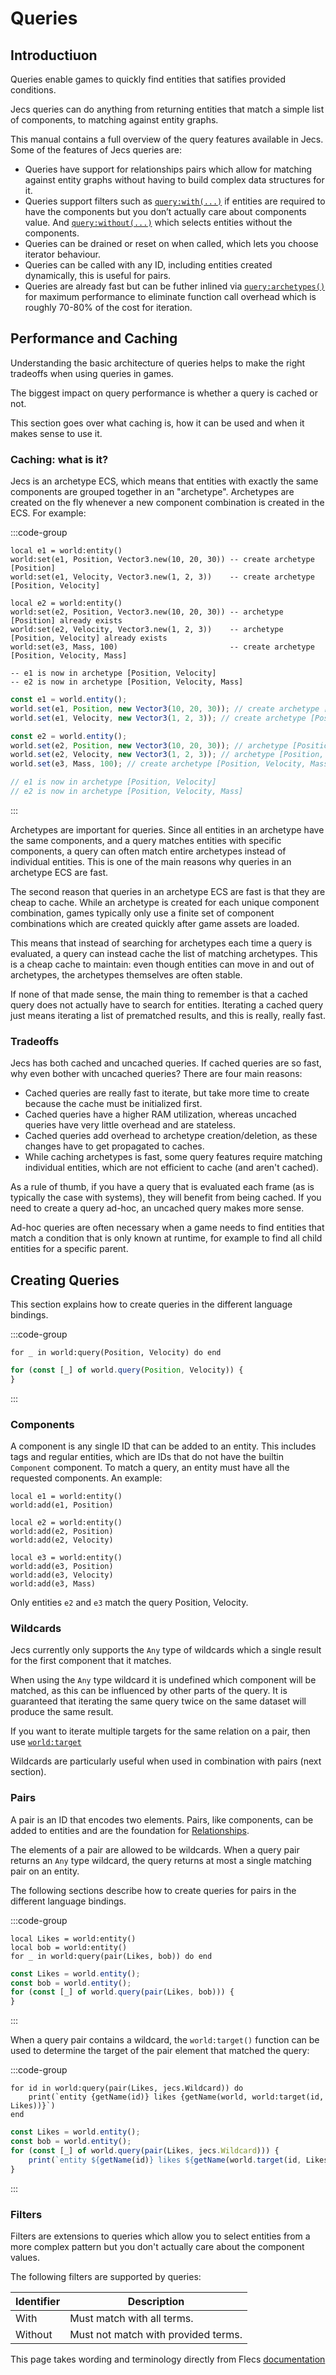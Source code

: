 # Queries

## Introductiuon

Queries enable games to quickly find entities that satifies provided conditions.

Jecs queries can do anything from returning entities that match a simple list of components, to matching against entity graphs.

This manual contains a full overview of the query features available in Jecs. Some of the features of Jecs queries are:

-   Queries have support for relationships pairs which allow for matching against entity graphs without having to build complex data structures for it.
-   Queries support filters such as [`query:with(...)`](../../api/query.md#with) if entities are required to have the components but you don’t actually care about components value. And [`query:without(...)`](../../api/query.md#without) which selects entities without the components.
-   Queries can be drained or reset on when called, which lets you choose iterator behaviour.
-   Queries can be called with any ID, including entities created dynamically, this is useful for pairs.
-   Queries are already fast but can be futher inlined via [`query:archetypes()`](../../api/query.md#archetypes) for maximum performance to eliminate function call overhead which is roughly 70-80% of the cost for iteration.

## Performance and Caching

Understanding the basic architecture of queries helps to make the right tradeoffs when using queries in games.

The biggest impact on query performance is whether a query is cached or not.

This section goes over what caching is, how it can be used and when it makes sense to use it.

### Caching: what is it?

Jecs is an archetype ECS, which means that entities with exactly the same components are grouped together in an "archetype". Archetypes are created on the fly whenever a new component combination is created in the ECS. For example:

:::code-group

```luau [luau]
local e1 = world:entity()
world:set(e1, Position, Vector3.new(10, 20, 30)) -- create archetype [Position]
world:set(e1, Velocity, Vector3.new(1, 2, 3))    -- create archetype [Position, Velocity]

local e2 = world:entity()
world:set(e2, Position, Vector3.new(10, 20, 30)) -- archetype [Position] already exists
world:set(e2, Velocity, Vector3.new(1, 2, 3)) 	 -- archetype [Position, Velocity] already exists
world:set(e3, Mass, 100) 						 -- create archetype [Position, Velocity, Mass]

-- e1 is now in archetype [Position, Velocity]
-- e2 is now in archetype [Position, Velocity, Mass]
```

```typescript [typescript]
const e1 = world.entity();
world.set(e1, Position, new Vector3(10, 20, 30)); // create archetype [Position]
world.set(e1, Velocity, new Vector3(1, 2, 3)); // create archetype [Position, Velocity]

const e2 = world.entity();
world.set(e2, Position, new Vector3(10, 20, 30)); // archetype [Position] already exists
world.set(e2, Velocity, new Vector3(1, 2, 3)); // archetype [Position, Velocity] already exists
world.set(e3, Mass, 100); // create archetype [Position, Velocity, Mass]

// e1 is now in archetype [Position, Velocity]
// e2 is now in archetype [Position, Velocity, Mass]
```

:::

Archetypes are important for queries. Since all entities in an archetype have the same components, and a query matches entities with specific components, a query can often match entire archetypes instead of individual entities. This is one of the main reasons why queries in an archetype ECS are fast.

The second reason that queries in an archetype ECS are fast is that they are cheap to cache. While an archetype is created for each unique component combination, games typically only use a finite set of component combinations which are created quickly after game assets are loaded.

This means that instead of searching for archetypes each time a query is evaluated, a query can instead cache the list of matching archetypes. This is a cheap cache to maintain: even though entities can move in and out of archetypes, the archetypes themselves are often stable.

If none of that made sense, the main thing to remember is that a cached query does not actually have to search for entities. Iterating a cached query just means iterating a list of prematched results, and this is really, really fast.

### Tradeoffs

Jecs has both cached and uncached queries. If cached queries are so fast, why even bother with uncached queries? There are four main reasons:

-   Cached queries are really fast to iterate, but take more time to create because the cache must be initialized first.
-   Cached queries have a higher RAM utilization, whereas uncached queries have very little overhead and are stateless.
-   Cached queries add overhead to archetype creation/deletion, as these changes have to get propagated to caches.
-   While caching archetypes is fast, some query features require matching individual entities, which are not efficient to cache (and aren't cached).

As a rule of thumb, if you have a query that is evaluated each frame (as is typically the case with systems), they will benefit from being cached. If you need to create a query ad-hoc, an uncached query makes more sense.

Ad-hoc queries are often necessary when a game needs to find entities that match a condition that is only known at runtime, for example to find all child entities for a specific parent.

## Creating Queries

This section explains how to create queries in the different language bindings.

:::code-group

```luau [luau]
for _ in world:query(Position, Velocity) do end
```

```typescript [typescript]
for (const [_] of world.query(Position, Velocity)) {
}
```

:::

### Components

A component is any single ID that can be added to an entity. This includes tags and regular entities, which are IDs that do not have the builtin `Component` component. To match a query, an entity must have all the requested components. An example:

```luau
local e1 = world:entity()
world:add(e1, Position)

local e2 = world:entity()
world:add(e2, Position)
world:add(e2, Velocity)

local e3 = world:entity()
world:add(e3, Position)
world:add(e3, Velocity)
world:add(e3, Mass)

```

Only entities `e2` and `e3` match the query Position, Velocity.

### Wildcards

Jecs currently only supports the `Any` type of wildcards which a single result for the first component that it matches.

When using the `Any` type wildcard it is undefined which component will be matched, as this can be influenced by other parts of the query. It is guaranteed that iterating the same query twice on the same dataset will produce the same result.

If you want to iterate multiple targets for the same relation on a pair, then use [`world:target`](../../api/world.md#target)

Wildcards are particularly useful when used in combination with pairs (next section).

### Pairs

A pair is an ID that encodes two elements. Pairs, like components, can be added to entities and are the foundation for [Relationships](relationships.md).

The elements of a pair are allowed to be wildcards. When a query pair returns an `Any` type wildcard, the query returns at most a single matching pair on an entity.

The following sections describe how to create queries for pairs in the different language bindings.

:::code-group

```luau [luau]
local Likes = world:entity()
local bob = world:entity()
for _ in world:query(pair(Likes, bob)) do end
```

```typescript [typescript]
const Likes = world.entity();
const bob = world.entity();
for (const [_] of world.query(pair(Likes, bob))) {
}
```

:::

When a query pair contains a wildcard, the `world:target()` function can be used to determine the target of the pair element that matched the query:

:::code-group

```luau [luau]
for id in world:query(pair(Likes, jecs.Wildcard)) do
    print(`entity {getName(id)} likes {getName(world, world:target(id, Likes))}`)
end
```

```typescript [typescript]
const Likes = world.entity();
const bob = world.entity();
for (const [_] of world.query(pair(Likes, jecs.Wildcard))) {
	print(`entity ${getName(id)} likes ${getName(world.target(id, Likes))}`);
}
```

:::

### Filters

Filters are extensions to queries which allow you to select entities from a more complex pattern but you don't actually care about the component values.

The following filters are supported by queries:

| Identifier | Description                         |
| ---------- | ----------------------------------- |
| With       | Must match with all terms.          |
| Without    | Must not match with provided terms. |

This page takes wording and terminology directly from Flecs [documentation](https://www.flecs.dev/flecs/md_docs_2Queries.html)
